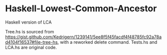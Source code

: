# Haskell-Lowest-Common-Ancestor
Haskell version of LCA

Tree.hs is sourced from https://gist.github.com/Kedrigern/1239141/5ee8f5f45facdf4f48785fc92a78ad4104f16537#file-tree-hs, with a reworked delete command. Tests.hs and LCA.hs are
original code.
